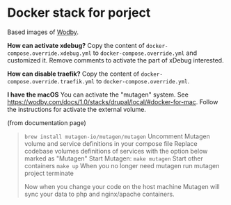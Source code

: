 # Docker stack for porject

Based images of [Wodby](https://github.com/wodby).

**How can activate xdebug?**
Copy the content of `docker-compose.override.xdebug.yml` to `docker-compose.override.yml` and customized it.
Remove comments to activate the part of xDebug interested.

**How can disable traefik?**
Copy the content of `docker-compose.override.traefik.yml` to `docker-compose.override.yml`.

**I have the macOS**
You can activate the "mutagen" system. See https://wodby.com/docs/1.0/stacks/drupal/local/#docker-for-mac.
Follow the instructions for activate the external volume.

(from documentation page)
> `brew install mutagen-io/mutagen/mutagen`
> Uncomment Mutagen volume and service definitions in your compose file
> Replace codebase volumes definitions of services with the option below marked as "Mutagen"
> Start Mutagen: `make mutagen`
> Start other containers `make up`
> When you no longer need mutagen run mutagen project terminate
>
> Now when you change your code on the host machine Mutagen will sync your data to php and nginx/apache containers.
